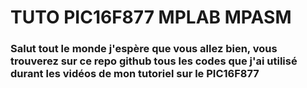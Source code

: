 # TUTO PIC16F877 MPLAB MPASM

### Salut tout le monde j'espère que vous allez bien, vous trouverez sur ce repo github tous les codes que j'ai utilisé durant les vidéos de mon tutoriel sur le PIC16F877
<!--stackedit_data:
eyJoaXN0b3J5IjpbLTE5ODA5Mzg3NDNdfQ==
-->